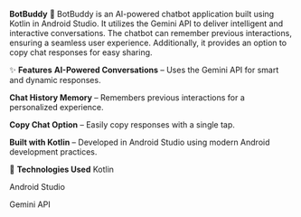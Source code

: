 **BotBuddy** 🤖
BotBuddy is an AI-powered chatbot application built using Kotlin in Android Studio. It utilizes the Gemini API to deliver intelligent and interactive conversations. The chatbot can remember previous interactions, ensuring a seamless user experience. Additionally, it provides an option to copy chat responses for easy sharing.

✨ **Features**
**AI-Powered Conversations** – Uses the Gemini API for smart and dynamic responses.

**Chat History Memory** – Remembers previous interactions for a personalized experience.

**Copy Chat Option** – Easily copy responses with a single tap.

**Built with Kotlin** – Developed in Android Studio using modern Android development practices.

📌 **Technologies Used**
Kotlin

Android Studio

Gemini API
